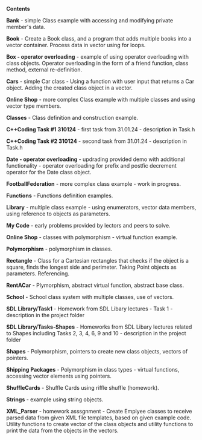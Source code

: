 **Contents**

**Bank** - simple Class example with accessing and modifying private member's data.

**Book** - Create a Book class, and a program that adds multiple books into a vector container. Process data in vector using  for loops.

**Box - operator overloading** - example of using operator overloading with class objects. Operator overloading in the form of a friend function, class method, external re-definition.

**Cars** - simple Car class - Using a function with user input that returns a Car object. Adding the created class object in a vector.

**Online Shop** - more complex Class example with multiple classes and using vector type members.

**Classes** - Class definition and construction example.

**C++Coding Task #1 310124** - first task from 31.01.24 - description in Task.h

**C++Coding Task #2 310124** - second task from 31.01.24 - description in Task.h

**Date - operator overloading** - updrading provided demo with additional functionality - operator overloading for prefix and postfic decrement operator for the Date class object.

**FootballFederation** - more complex class example - work in progress.

**Functions** - Functions definition examples.

**Library** - multiple class example - using enumerators, vector data members, using reference to objects as parameters.

**My Code** - early problems provided by lectors and peers to solve.

**Online Shop** - classes with polymorphism - virtual function example.

**Polymorphism** - polymorphism in classes.

**Rectangle** - Class for a Cartesian rectangles that checks if the object is a square, finds the longest side and perimeter. Taking Point objects as parameters. Referencing.

**RentACar** - Plymorphism, abstract virtual function, abstract base class.

**School** - School class system with multiple classes, use of vectors.

**SDL Library/Task1** - Homework from SDL Libary lectures - Task 1 - description in the project folder

**SDL Library/Tasks-Shapes** - Homeworks from SDL Libary lectures related to Shapes including Tasks 2, 3, 4, 6, 9 and 10 - description in the project folder

**Shapes** - Polymorphism, pointers to create new class objects, vectors of pointers.

**Shipping Packages** - Polymorphism in class types - virtual functions, accessing vector elements using pointers.

**ShuffleCards** - Shuffle Cards using riffle shuffle  (homework).

**Strings** - example using string objects.

**XML_Parser** - homework asssgnment - Create Emplyee classes to receive parsed data from given XML file templates, based on given example code. Utility functions to create vector of the class objects and utility functions to print the data from the objects in the vectors.
